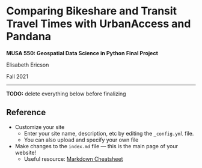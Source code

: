 # Comparing Bikeshare and Transit Travel Times with UrbanAccess and Pandana
**MUSA 550: Geospatial Data Science in Python**
**Final Project**

Elisabeth Ericson

Fall 2021




***
**TODO:** delete everything below before finalizing

## Reference

- Customize your site
  - Enter your site name, description, etc by editing the `_config.yml` file.
  - You can also upload and specify your own file
- Make changes to the `index.md` file — this is the main page of your website!
  - Useful resource: [Markdown Cheatsheet](http://www.jekyllnow.com/Markdown-Style-Guide/)
